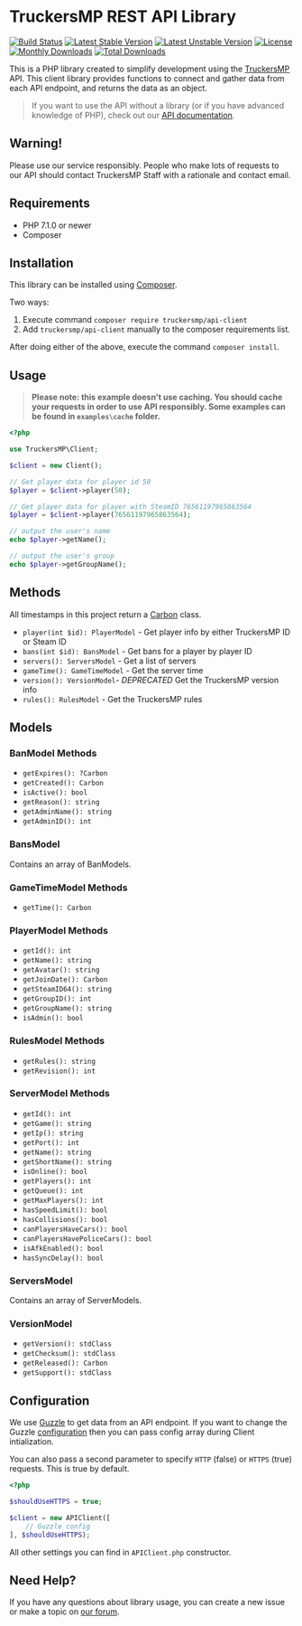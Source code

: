 # TruckersMP REST API Library

[![Build Status](https://travis-ci.org/TruckersMP/API-Client.svg?branch=master)](https://travis-ci.org/TruckersMP/API-Client)
[![Latest Stable Version](https://poser.pugx.org/truckersmp/api-client/v/stable)](https://packagist.org/packages/truckersmp/api-client)
[![Latest Unstable Version](https://poser.pugx.org/truckersmp/api-client/v/unstable)](https://packagist.org/packages/truckersmp/api-client)
[![License](https://poser.pugx.org/truckersmp/api-client/license)](https://packagist.org/packages/truckersmp/api-client)
[![Monthly Downloads](https://poser.pugx.org/truckersmp/api-client/d/monthly)](https://packagist.org/packages/truckersmp/api-client)
[![Total Downloads](https://poser.pugx.org/truckersmp/api-client/downloads)](https://packagist.org/packages/truckersmp/api-client)


This is a PHP library created to simplify development using the [TruckersMP](http://truckersmp.com/) API. This client library provides functions to connect and gather data from each API endpoint, and returns the data as an object.

> If you want to use the API without a library (or if you have advanced knowledge of PHP), check out our [API documentation](https://stats.truckersmp.com/api).

## Warning!

Please use our service responsibly. People who make lots of requests to our API should contact TruckersMP Staff with a rationale and contact email.


## Requirements  

- PHP 7.1.0 or newer
- Composer

## Installation

This library can be installed using [Composer](http://getcomposer.org/).

Two ways:
1. Execute command `composer require truckersmp/api-client`
2. Add `truckersmp/api-client` manually to the composer requirements list.

After doing either of the above, execute the command `composer install`.

## Usage

> **Please note: this example doesn't use caching. You should cache your requests in order to use API responsibly. Some examples can be found in `examples\cache` folder.**  

```php
<?php

use TruckersMP\Client;

$client = new Client();

// Get player data for player id 50
$player = $client->player(50);

// Get player data for player with SteamID 76561197965863564
$player = $client->player(76561197965863564);

// output the user's name
echo $player->getName();

// output the user's group
echo $player->getGroupName();

```

## Methods

All timestamps in this project return a [Carbon](http://carbon.nesbot.com/docs/) class.

- `player(int $id): PlayerModel` - Get player info by either TruckersMP ID or Steam ID
- `bans(int $id): BansModel` - Get bans for a player by player ID
- `servers(): ServersModel` - Get a list of servers
- `gameTime(): GameTimeModel` - Get the server time
- `version(): VersionModel`- *DEPRECATED* Get the TruckersMP version info
- `rules(): RulesModel` - Get the TruckersMP rules

## Models

### BanModel Methods
- `getExpires(): ?Carbon`
- `getCreated(): Carbon`
- `isActive(): bool`
- `getReason(): string`
- `getAdminName(): string`
- `getAdminID(): int`

### BansModel
Contains an array of BanModels.

### GameTimeModel Methods
- `getTime(): Carbon`

### PlayerModel Methods
- `getId(): int`
- `getName(): string`
- `getAvatar(): string`
- `getJoinDate(): Carbon`
- `getSteamID64(): string`
- `getGroupID(): int`
- `getGroupName(): string`
- `isAdmin(): bool`

### RulesModel Methods
- `getRules(): string`
- `getRevision(): int`

### ServerModel Methods
- `getId(): int`
- `getGame(): string`
- `getIp(): string`
- `getPort(): int`
- `getName(): string`
- `getShortName(): string`
- `isOnline(): bool`
- `getPlayers(): int`
- `getQueue(): int`
- `getMaxPlayers(): int`
- `hasSpeedLimit(): bool`
- `hasCollisions(): bool`
- `canPlayersHaveCars(): bool`
- `canPlayersHavePoliceCars(): bool`
- `isAfkEnabled(): bool`
- `hasSyncDelay(): bool`

### ServersModel
Contains an array of ServerModels.

### VersionModel
- `getVersion(): stdClass`
- `getChecksum(): stdClass`
- `getReleased(): Carbon`
- `getSupport(): stdClass`

## Configuration

We use [Guzzle](https://github.com/guzzle/guzzle) to get data from an API endpoint. If you want to change the Guzzle [configuration](http://guzzlephp.org/) then you can pass config array during Client intialization.

You can also pass a second parameter to specify `HTTP` (false) or `HTTPS` (true) requests. This is true by default.

```php
<?php 

$shouldUseHTTPS = true;

$client = new APIClient([
    // Guzzle config
], $shouldUseHTTPS);
```

All other settings you can find in `APIClient.php` constructor.


## Need Help?

If you have any questions about library usage, you can create a new issue or make a topic on [our forum](https://forum.truckersmp.com/index.php?/forum/198-developer-portal/).

